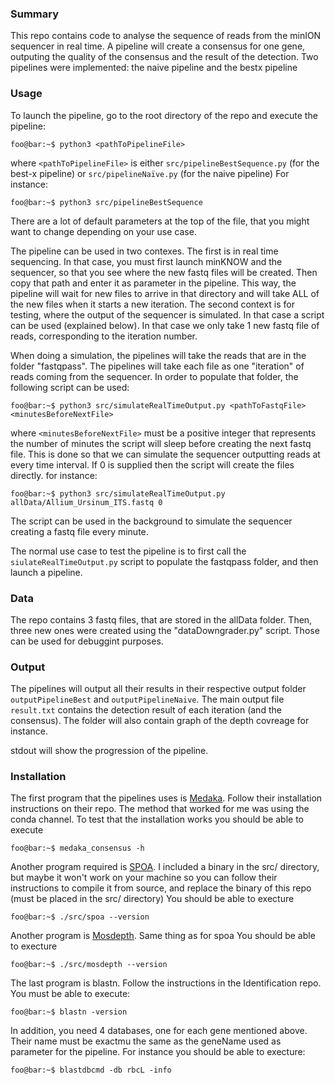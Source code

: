 ### Summary

This repo contains code to analyse the sequence of reads from the minION sequencer in real time.
A pipeline will create a consensus for one gene, outputing the quality of the consensus and the result of the detection.
Two pipelines were implemented: the naive pipeline and the bestx pipeline

### Usage

To launch the pipeline, go to the root directory of the repo and execute the pipeline:

```console
foo@bar:~$ python3 <pathToPipelineFile>
```

where `<pathToPipelineFile>` is either `src/pipelineBestSequence.py` (for the best-x pipeline) or `src/pipelineNaïve.py` (for the naive pipeline)
For instance:
```console
foo@bar:~$ python3 src/pipelineBestSequence
```
There are a lot of default parameters at the top of the file, that you might want to change depending on your use case.

The pipeline can be used in two contexes. The first is in real time sequencing. In that case, you must first launch minKNOW and the sequencer, so that you see where the new fastq files will be created. Then copy that path and enter it as parameter in the pipeline. This way, the pipeline will wait for new files to arrive in that directory and will take ALL of the new files when it starts a new iteration.
The second context is for testing, where the output of the sequencer is simulated. In that case a script can be used (explained below). In that case we only take 1 new fastq file of reads, corresponding to the iteration number.

When doing a simulation, the pipelines will take the reads that are in the folder "fastqpass". The pipelines will take each file as one "iteration" of reads coming from the sequencer. In order to populate that folder, the following script can be used:
```console
foo@bar:~$ python3 src/simulateRealTimeOutput.py <pathToFastqFile> <minutesBeforeNextFile>
```
where `<minutesBeforeNextFile>` must be a positive integer that represents the number of minutes the script will sleep before creating the next fastq file. This is done so that we can simulate the sequencer outputting reads at every time interval. If 0 is supplied then the script will create the files directly.
for instance:
```console
foo@bar:~$ python3 src/simulateRealTimeOutput.py allData/Allium_Ursinum_ITS.fastq 0
```
The script can be used in the background to simulate the sequencer creating a fastq file every minute.

The normal use case to test the pipeline is to first call the `siulateRealTimeOutput.py` script to populate the fastqpass folder, and then launch a pipeline.

### Data

The repo contains 3 fastq files, that are stored in the allData folder. Then, three new ones were created using the "dataDowngrader.py" script. Those can be used for debuggint purposes.

### Output

The pipelines will output all their results in their respective output folder `outputPipelineBest` and `outputPipelineNaive`.
The main output file `result.txt` contains the detection result of each iteration (and the consensus). The folder will also contain graph of the depth covreage for instance.

stdout will show the progression of the pipeline.

### Installation

The first program that the pipelines uses is [Medaka](https://github.com/nanoporetech/medaka). Follow their installation instructions on their repo. The method that worked for me was using the conda channel.
To test that the installation works you should be able to execute
```console
foo@bar:~$ medaka_consensus -h
```

Another program required is [SPOA](https://github.com/rvaser/spoa). I included a binary in the src/ directory, but maybe it won't work on your machine so you can follow their instructions to compile it from source, and replace the binary of this repo (must be placed in the src/ directory)
You should be able to execture
```console
foo@bar:~$ ./src/spoa --version
```

Another program is [Mosdepth](https://github.com/brentp/mosdepth). Same thing as for spoa
You should be able to execture
```console
foo@bar:~$ ./src/mosdepth --version
```

The last program is blastn. Follow the instructions in the Identification repo. You must be able to execute:
```console
foo@bar:~$ blastn -version
```
In addition, you need 4 databases, one for each gene mentioned above. Their name must be exactmu the same as the geneName used as parameter for the pipeline. For instance you should be able to execture:
```console
foo@bar:~$ blastdbcmd -db rbcL -info
```